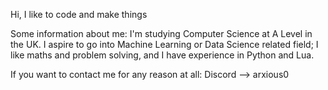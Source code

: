 Hi, I like to code and make things

Some information about me: 
I'm studying Computer Science at A Level in the UK.
I aspire to go into Machine Learning or Data Science related field;
I like maths and problem solving, and I have experience in Python and Lua.

If you want to contact me for any reason at all:
Discord --> arxious0
